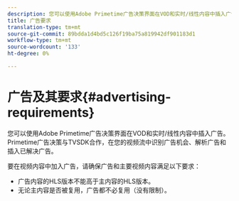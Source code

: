 ```yaml
---
description: 您可以使用Adobe Primetime广告决策界面在VOD和实时/线性内容中插入广告。 Primetime广告决策与TVSDK合作，在您的视频流中识别广告机会、解析广告和插入已解决广告。
title: 广告要求
translation-type: tm+mt
source-git-commit: 89bdda1d4bd5c126f19ba75a819942df901183d1
workflow-type: tm+mt
source-wordcount: '133'
ht-degree: 0%

---
```



# 广告及其要求{#advertising-requirements}

您可以使用Adobe Primetime广告决策界面在VOD和实时/线性内容中插入广告。 Primetime广告决策与TVSDK合作，在您的视频流中识别广告机会、解析广告和插入已解决广告。

<!--<a id="section_282A8000A8BF4860A24F0D3F1A19BC9E"></a>-->

要在视频内容中加入广告，请确保广告和主要视频内容满足以下要求：

* 广告内容的HLS版本不能高于主内容的HLS版本。
* 无论主内容是否被复用，广告都不必复用（没有限制）。